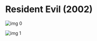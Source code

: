 # Resident Evil (2002)

![img 0](https://i.imgur.com/H5k9qoh.jpg)

![img 1](https://i.imgur.com/8WMsJBQ.jpg)

